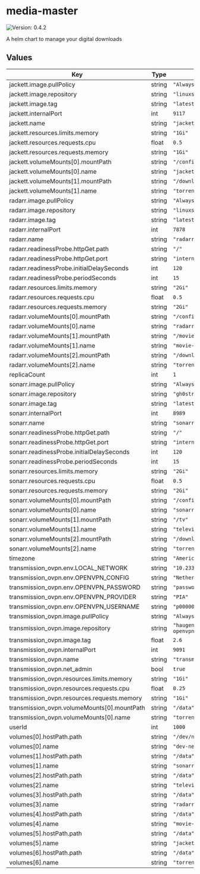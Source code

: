 # media-master

![Version: 0.4.2](https://img.shields.io/badge/Version-0.4.2-informational?style=flat-square)

A helm chart to manage your digital downloads

## Values

| Key | Type | Default | Description |
|-----|------|---------|-------------|
| jackett.image.pullPolicy | string | `"Always"` |  |
| jackett.image.repository | string | `"linuxserver/jackett"` |  |
| jackett.image.tag | string | `"latest"` |  |
| jackett.internalPort | int | `9117` |  |
| jackett.name | string | `"jackett"` |  |
| jackett.resources.limits.memory | string | `"1Gi"` |  |
| jackett.resources.requests.cpu | float | `0.5` |  |
| jackett.resources.requests.memory | string | `"1Gi"` |  |
| jackett.volumeMounts[0].mountPath | string | `"/config"` |  |
| jackett.volumeMounts[0].name | string | `"jackett-config"` |  |
| jackett.volumeMounts[1].mountPath | string | `"/downloads"` |  |
| jackett.volumeMounts[1].name | string | `"torrent-downloads"` |  |
| radarr.image.pullPolicy | string | `"Always"` |  |
| radarr.image.repository | string | `"linuxserver/radarr"` |  |
| radarr.image.tag | string | `"latest"` |  |
| radarr.internalPort | int | `7878` |  |
| radarr.name | string | `"radarr"` |  |
| radarr.readinessProbe.httpGet.path | string | `"/"` |  |
| radarr.readinessProbe.httpGet.port | string | `"internal-port"` |  |
| radarr.readinessProbe.initialDelaySeconds | int | `120` |  |
| radarr.readinessProbe.periodSeconds | int | `15` |  |
| radarr.resources.limits.memory | string | `"2Gi"` |  |
| radarr.resources.requests.cpu | float | `0.5` |  |
| radarr.resources.requests.memory | string | `"2Gi"` |  |
| radarr.volumeMounts[0].mountPath | string | `"/config"` |  |
| radarr.volumeMounts[0].name | string | `"radarr-config"` |  |
| radarr.volumeMounts[1].mountPath | string | `"/movies"` |  |
| radarr.volumeMounts[1].name | string | `"movie-library"` |  |
| radarr.volumeMounts[2].mountPath | string | `"/downloads"` |  |
| radarr.volumeMounts[2].name | string | `"torrent-downloads"` |  |
| replicaCount | int | `1` |  |
| sonarr.image.pullPolicy | string | `"Always"` |  |
| sonarr.image.repository | string | `"gh0str1pp3r/sonarr"` |  |
| sonarr.image.tag | string | `"latest"` |  |
| sonarr.internalPort | int | `8989` |  |
| sonarr.name | string | `"sonarr"` |  |
| sonarr.readinessProbe.httpGet.path | string | `"/"` |  |
| sonarr.readinessProbe.httpGet.port | string | `"internal-port"` |  |
| sonarr.readinessProbe.initialDelaySeconds | int | `120` |  |
| sonarr.readinessProbe.periodSeconds | int | `15` |  |
| sonarr.resources.limits.memory | string | `"2Gi"` |  |
| sonarr.resources.requests.cpu | float | `0.5` |  |
| sonarr.resources.requests.memory | string | `"2Gi"` |  |
| sonarr.volumeMounts[0].mountPath | string | `"/config"` |  |
| sonarr.volumeMounts[0].name | string | `"sonarr-config"` |  |
| sonarr.volumeMounts[1].mountPath | string | `"/tv"` |  |
| sonarr.volumeMounts[1].name | string | `"television-library"` |  |
| sonarr.volumeMounts[2].mountPath | string | `"/downloads"` |  |
| sonarr.volumeMounts[2].name | string | `"torrent-downloads"` |  |
| timezone | string | `"America/Chicago"` |  |
| transmission_ovpn.env.LOCAL_NETWORK | string | `"10.233.0.0/18"` |  |
| transmission_ovpn.env.OPENVPN_CONFIG | string | `"Netherlands"` |  |
| transmission_ovpn.env.OPENVPN_PASSWORD | string | `"password"` |  |
| transmission_ovpn.env.OPENVPN_PROVIDER | string | `"PIA"` |  |
| transmission_ovpn.env.OPENVPN_USERNAME | string | `"p0000000"` |  |
| transmission_ovpn.image.pullPolicy | string | `"Always"` |  |
| transmission_ovpn.image.repository | string | `"haugene/transmission-openvpn"` |  |
| transmission_ovpn.image.tag | float | `2.6` |  |
| transmission_ovpn.internalPort | int | `9091` |  |
| transmission_ovpn.name | string | `"transmission-ovpn"` |  |
| transmission_ovpn.net_admin | bool | `true` |  |
| transmission_ovpn.resources.limits.memory | string | `"1Gi"` |  |
| transmission_ovpn.resources.requests.cpu | float | `0.25` |  |
| transmission_ovpn.resources.requests.memory | string | `"1Gi"` |  |
| transmission_ovpn.volumeMounts[0].mountPath | string | `"/data"` |  |
| transmission_ovpn.volumeMounts[0].name | string | `"torrent-downloads"` |  |
| userId | int | `1000` |  |
| volumes[0].hostPath.path | string | `"/dev/net/tun"` |  |
| volumes[0].name | string | `"dev-net-tun"` |  |
| volumes[1].hostPath.path | string | `"/data"` |  |
| volumes[1].name | string | `"sonarr-config"` |  |
| volumes[2].hostPath.path | string | `"/data"` |  |
| volumes[2].name | string | `"television-library"` |  |
| volumes[3].hostPath.path | string | `"/data"` |  |
| volumes[3].name | string | `"radarr-config"` |  |
| volumes[4].hostPath.path | string | `"/data"` |  |
| volumes[4].name | string | `"movie-library"` |  |
| volumes[5].hostPath.path | string | `"/data"` |  |
| volumes[5].name | string | `"jackett-config"` |  |
| volumes[6].hostPath.path | string | `"/data"` |  |
| volumes[6].name | string | `"torrent-downloads"` |  |

